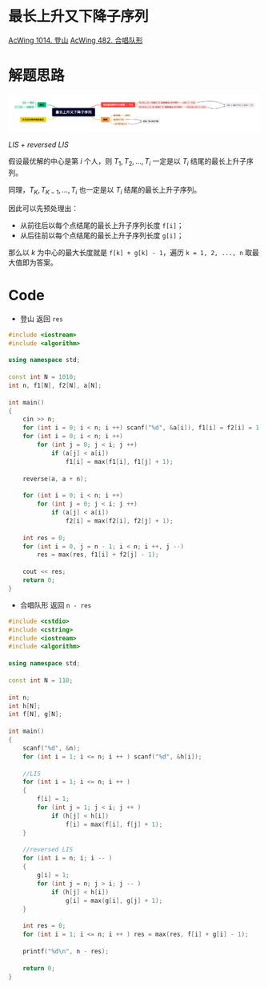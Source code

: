# 最长上升又下降子序列
[AcWing 1014. 登山](https://www.acwing.com/problem/content/1016/)
[AcWing 482. 合唱队形](https://www.acwing.com/problem/content/484/)

# 解题思路

![最长上升又下降子序列](media/%E6%9C%80%E9%95%BF%E4%B8%8A%E5%8D%87%E5%8F%88%E4%B8%8B%E9%99%8D%E5%AD%90%E5%BA%8F%E5%88%97-1.png)

$LIS$  +  $reversed$ $LIS$

假设最优解的中心是第 $i$ 个人，则 $T_1,T_2,…,T_i$ 一定是以 $T_i$ 结尾的最长上升子序列。

同理，$T_K,T_{K−1},…,T_i$ 也一定是以 $T_i$ 结尾的最长上升子序列。

因此可以先预处理出：

- 从前往后以每个点结尾的最长上升子序列长度 `f[i]`；
- 从后往前以每个点结尾的最长上升子序列长度 `g[i]`；

那么以 $k$ 为中心的最大长度就是 `f[k] + g[k] - 1`，遍历 `k = 1, 2, ..., n` 取最大值即为答案。

# Code
- 登山 返回 `res`
```cpp
#include <iostream>
#include <algorithm>

using namespace std;

const int N = 1010;
int n, f1[N], f2[N], a[N];

int main()
{
    cin >> n;
    for (int i = 0; i < n; i ++) scanf("%d", &a[i]), f1[i] = f2[i] = 1;
    for (int i = 0; i < n; i ++)
        for (int j = 0; j < i; j ++)
            if (a[j] < a[i])
                f1[i] = max(f1[i], f1[j] + 1);
    
    reverse(a, a + n);
    
    for (int i = 0; i < n; i ++)
        for (int j = 0; j < i; j ++)
            if (a[j] < a[i])
                f2[i] = max(f2[i], f2[j] + 1);
    
    int res = 0;
    for (int i = 0, j = n - 1; i < n; i ++, j --) 
        res = max(res, f1[i] + f2[j] - 1);
    
    cout << res;
    return 0;
}
```

- 合唱队形 返回 `n - res`
```cpp
#include <cstdio>
#include <cstring>
#include <iostream>
#include <algorithm>

using namespace std;

const int N = 110;

int n;
int h[N];
int f[N], g[N];

int main()
{
    scanf("%d", &n);
    for (int i = 1; i <= n; i ++ ) scanf("%d", &h[i]);
    
    //LIS
    for (int i = 1; i <= n; i ++ )
    {
        f[i] = 1;
        for (int j = 1; j < i; j ++ )
            if (h[j] < h[i])
                f[i] = max(f[i], f[j] + 1);
    }
    
    //reversed LIS
    for (int i = n; i; i -- )
    {
        g[i] = 1;
        for (int j = n; j > i; j -- )
            if (h[j] < h[i])
                g[i] = max(g[i], g[j] + 1);
    }

    int res = 0;
    for (int i = 1; i <= n; i ++ ) res = max(res, f[i] + g[i] - 1);

    printf("%d\n", n - res);

    return 0;
}

```